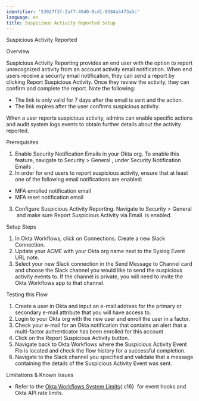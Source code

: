 ```yaml
---
identifier: '53027f3f-2af7-40d0-9cd1-9384a5473a5c'
language: en
title: Suspicious Activity Reported Setup
---
```


<span id="SuspiciousActivityReportedSetup.xhtml"></span>

<span class="c7">Suspicious Activity Reported</span>

<span class="c1"></span>

<span class="c8">Overview</span>

<span class="c1">Suspicious Activity Reporting provides an end user with
the option to report unrecognized activity from an account activity
email notification. When end users receive a security email
notification, they can send a report by clicking Report Suspicious
Activity. Once they review the activity, they can confirm and complete
the report. Note the following:</span>

-   <span class="c1">The link is only valid for 7 days after the email
    is sent and the action.</span>
-   <span class="c1">The link expires after the user confirms
    suspicious activity.</span>

<span class="c1"></span>

<span class="c1">When a user reports suspicious activity, admins can
enable specific actions and audit system logs events to obtain further
details about the activity reported.</span>

<span class="c15"></span>

<span class="c8">Prerequisites</span>

1.  <span class="c10">Enable Security Notification Emails in your
    Okta org. To enable this feature, navigate to </span> <span
    class="c3">Security &gt; General</span> <span class="c10">, under
    </span> <span class="c3">Security Notification Emails</span> <span
    class="c1">.</span>
2.  <span class="c1">In order for end users to report suspicious
    activity, ensure that at least one of the following email
    notifications are enabled:</span>

-   <span class="c1">MFA enrolled notification email</span>
-   <span class="c1">MFA reset notification email</span>

3.  <span class="c10">Configure Suspicious Activity Reporting. Navigate
    to </span> <span class="c3">Security &gt; General</span> <span
    class="c10"> and make sure </span> <span class="c3">Report
    Suspicious Activity via Email</span> <span
    class="c1"> is enabled.</span>

<span class="c15"></span>

<span class="c8">Setup Steps</span>

1.  <span class="c1">In Okta Workflows, click on Connections. Create a
    new Slack Connection.</span>
2.  <span class="c1">Update your ACME with your Okta org name next to
    the Syslog Event URL note.</span>
3.  <span class="c10">Select your new Slack connection in the </span>
    <span class="c3">Send Message to Channel </span> <span
    class="c1">card and choose the Slack channel you would like to send
    the suspicious activity events to. If the channel is private, you
    will need to invite the Okta Workflows app to that channel.</span>

<span class="c15"></span>

<span class="c8">Testing this Flow</span>

1.  <span class="c1">Create a user in Okta and input an e-mail address
    for the primary or secondary e-mail attribute that you will have
    access to.</span>
2.  <span class="c1">Login to your Okta org with the new user and enroll
    the user in a factor.</span>
3.  <span class="c1">Check your e-mail for an Okta notification that
    contains an alert that a multi-factor authenticator has been
    enrolled for this account.</span>
4.  <span class="c1">Click on the Report Suspicious
    Activity button.</span>
5.  <span class="c1">Navigate back to Okta Workflows where the
    Suspicious Activity Event Flo is located and check the flow history
    for a successful completion.</span>
6.  <span class="c1">Navigate to the Slack channel you specified and
    validate that a message containing the details of the Suspicious
    Activity Event was sent.</span>

<span class="c15"></span>

<span class="c8">Limitations & Known Issues</span>

-   <span class="c10">Refer to the </span> <span class="c4"> [Okta
    Workflows System
    Limits](https://www.google.com/url?q=https://help.okta.com/en/prod/Content/Topics/Workflows/workflows-system-limits.htm&sa=D&source=editors&ust=1626128216262000&usg=AOvVaw0_GlANtign8G5tZNHCpoJH){.c16}
    </span> <span class="c1"> for event hooks and Okta API
    rate limits.</span>

<span class="c5"></span>
